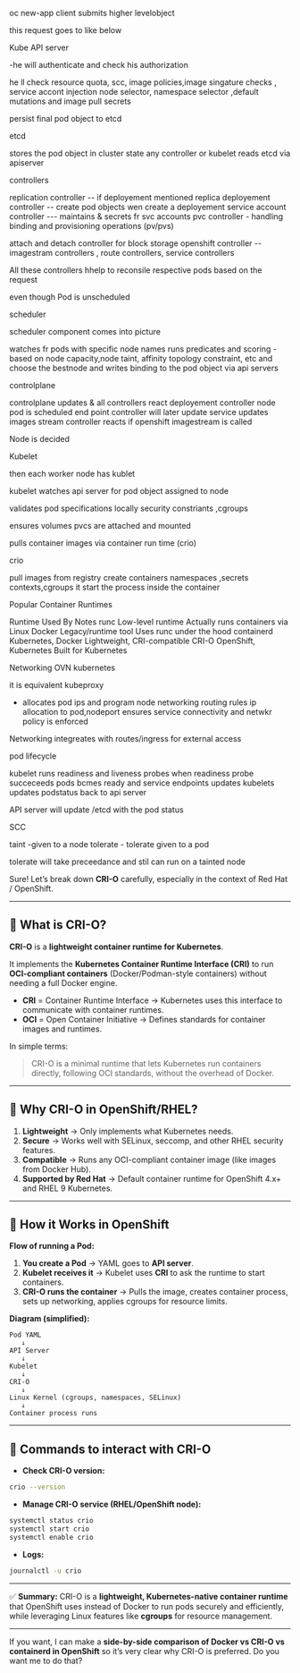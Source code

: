 oc new-app
client submits higher levelobject

this request goes to like below

Kube API server

 -he will authenticate and check his authorization

he ll check resource quota, scc, image policies,image singature checks , service accont injection
node selector, namespace selector ,default mutations and image pull secrets


persist final pod object to etcd



etcd 

stores the pod object in cluster state
any controller or kubelet reads etcd via apiserver


controllers 

replication controller -- if deployement mentioned replica
deployement controller -- create pod objects wen create a deployement
service account controller --- maintains & secrets fr svc accounts
pvc controller   - handling binding and provisioning operations (pv/pvs)

attach and detach controller for block storage 
openshift controller -- imagestram controllers , route controllers, service controllers

All these controllers hhelp to reconsile respective pods based on the request


even though
Pod is unscheduled

scheduler 

scheduler component comes into picture

watches fr pods with specific node names
runs predicates and scoring - based on node capacity,node taint, affinity
topology constraint, etc and choose the bestnode and writes binding to the pod object via api servers

controlplane 

controlplane updates & all controllers react
deployement controller node pod is scheduled
end point controller will later update service updates
images stream controller reacts if openshift imagestream is called

Node is decided


Kubelet


then each worker node has kublet

kubelet watches api server for pod object assigned to node

validates pod specifications locally security constriants ,cgroups

ensures volumes pvcs are attached and mounted

pulls container images via container run time (crio)

crio

pull images from registry
create containers namespaces ,secrets contexts,cgroups
it start the process inside the container

 

Popular Container Runtimes

Runtime	         Used By	                Notes
runc	       Low-level runtime	     Actually runs containers via Linux
Docker	       Legacy/runtime tool	     Uses runc under the hood
containerd	   Kubernetes, Docker	     Lightweight, CRI-compatible
CRI-O	       OpenShift, Kubernetes   	Built for Kubernetes 



Networking OVN kubernetes

it is equivalent kubeproxy
- allocates pod ips and program node networking
routing rules ip allocation to pod,nodeport
ensures service connectivity and netwkr policy is enforced

Networking integreates with routes/ingress for external access



pod lifecycle

kubelet runs readiness and liveness  probes
when readiness probe succeceeds pods bcmes ready and service endpoints updates
kubelets updates podstatus back to api server


API server will update /etcd with the pod status



SCC

taint  -given to a node
tolerate - tolerate given to a pod

tolerate will take preceedance and stil can run on a tainted node




Sure! Let’s break down **CRI-O** carefully, especially in the context of Red Hat / OpenShift.

---

## 🔹 What is CRI-O?

**CRI-O** is a **lightweight container runtime for Kubernetes**.

It implements the **Kubernetes Container Runtime Interface (CRI)** to run **OCI-compliant containers** (Docker/Podman-style containers) without needing a full Docker engine.

* **CRI** = Container Runtime Interface → Kubernetes uses this interface to communicate with container runtimes.
* **OCI** = Open Container Initiative → Defines standards for container images and runtimes.

In simple terms:

> CRI-O is a minimal runtime that lets Kubernetes run containers directly, following OCI standards, without the overhead of Docker.

---

## 🔹 Why CRI-O in OpenShift/RHEL?

1. **Lightweight** → Only implements what Kubernetes needs.
2. **Secure** → Works well with SELinux, seccomp, and other RHEL security features.
3. **Compatible** → Runs any OCI-compliant container image (like images from Docker Hub).
4. **Supported by Red Hat** → Default container runtime for OpenShift 4.x+ and RHEL 9 Kubernetes.

---

## 🔹 How it Works in OpenShift

**Flow of running a Pod:**

1. **You create a Pod** → YAML goes to **API server**.
2. **Kubelet receives it** → Kubelet uses **CRI** to ask the runtime to start containers.
3. **CRI-O runs the container** → Pulls the image, creates container process, sets up networking, applies cgroups for resource limits.

**Diagram (simplified):**

```
Pod YAML
   ↓
API Server
   ↓
Kubelet
   ↓
CRI-O
   ↓
Linux Kernel (cgroups, namespaces, SELinux)
   ↓
Container process runs
```

---

## 🔹 Commands to interact with CRI-O

* **Check CRI-O version:**

```bash
crio --version
```

* **Manage CRI-O service (RHEL/OpenShift node):**

```bash
systemctl status crio
systemctl start crio
systemctl enable crio
```

* **Logs:**

```bash
journalctl -u crio
```

---

✅ **Summary:**
CRI-O is a **lightweight, Kubernetes-native container runtime** that OpenShift uses instead of Docker to run pods securely and efficiently, while leveraging Linux features like **cgroups** for resource management.

---

If you want, I can make a **side-by-side comparison of Docker vs CRI-O vs containerd in OpenShift** so it’s very clear why CRI-O is preferred. Do you want me to do that?


